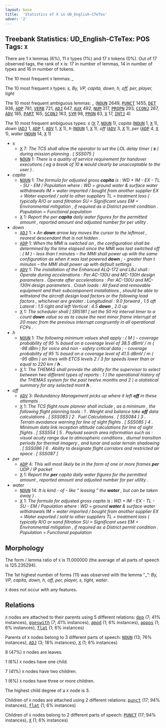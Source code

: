 ```yaml
---
layout: base
title:  'Statistics of X in UD_English-CTeTex'
udver: '2'
---
```


## Treebank Statistics: UD_English-CTeTex: POS Tags: `X`

There are 1 `X` lemmas (6%), 11 `X` types (1%) and 17 `X` tokens (0%).
Out of 17 observed tags, the rank of `X` is: 17 in number of lemmas, 14 in number of types and 16 in number of tokens.

The 10 most frequent `X` lemmas: <em>_</em>

The 10 most frequent `X` types:  <em>s, By, VP, capita, down, h, off, per, player, tight</em>

The 10 most frequent ambiguous lemmas: <em>_</em> (<tt><a href="en_ctetex-pos-NOUN.html">NOUN</a></tt> 2649, <tt><a href="en_ctetex-pos-PUNCT.html">PUNCT</a></tt> 1455, <tt><a href="en_ctetex-pos-DET.html">DET</a></tt> 936, <tt><a href="en_ctetex-pos-ADP.html">ADP</a></tt> 781, <tt><a href="en_ctetex-pos-VERB.html">VERB</a></tt> 721, <tt><a href="en_ctetex-pos-ADJ.html">ADJ</a></tt> 647, <tt><a href="en_ctetex-pos-AUX.html">AUX</a></tt> 492, <tt><a href="en_ctetex-pos-NUM.html">NUM</a></tt> 317, <tt><a href="en_ctetex-pos-PROPN.html">PROPN</a></tt> 293, <tt><a href="en_ctetex-pos-CCONJ.html">CCONJ</a></tt> 267, <tt><a href="en_ctetex-pos-ADV.html">ADV</a></tt> 185, <tt><a href="en_ctetex-pos-PART.html">PART</a></tt> 165, <tt><a href="en_ctetex-pos-SCONJ.html">SCONJ</a></tt> 163, <tt><a href="en_ctetex-pos-SYM.html">SYM</a></tt> 98, <tt><a href="en_ctetex-pos-PRON.html">PRON</a></tt> 83, <tt><a href="en_ctetex-pos-X.html">X</a></tt> 17, <tt><a href="en_ctetex-pos-INTJ.html">INTJ</a></tt> 4)

The 10 most frequent ambiguous types:  <em>s</em> (<tt><a href="en_ctetex-pos-X.html">X</a></tt> 7, <tt><a href="en_ctetex-pos-NOUN.html">NOUN</a></tt> 1), <em>capita</em> (<tt><a href="en_ctetex-pos-NOUN.html">NOUN</a></tt> 1, <tt><a href="en_ctetex-pos-X.html">X</a></tt> 1), <em>down</em> (<tt><a href="en_ctetex-pos-ADJ.html">ADJ</a></tt> 1, <tt><a href="en_ctetex-pos-ADP.html">ADP</a></tt> 1, <tt><a href="en_ctetex-pos-ADV.html">ADV</a></tt> 1, <tt><a href="en_ctetex-pos-X.html">X</a></tt> 1), <em>h</em> (<tt><a href="en_ctetex-pos-NOUN.html">NOUN</a></tt> 1, <tt><a href="en_ctetex-pos-X.html">X</a></tt> 1), <em>off</em> (<tt><a href="en_ctetex-pos-ADV.html">ADV</a></tt> 3, <tt><a href="en_ctetex-pos-X.html">X</a></tt> 1), <em>per</em> (<tt><a href="en_ctetex-pos-ADP.html">ADP</a></tt> 4, <tt><a href="en_ctetex-pos-X.html">X</a></tt> 1), <em>water</em> (<tt><a href="en_ctetex-pos-NOUN.html">NOUN</a></tt> 14, <tt><a href="en_ctetex-pos-X.html">X</a></tt> 1)


* <em>s</em>
  * <tt><a href="en_ctetex-pos-X.html">X</a></tt> 7: <em>The TCS shall allow the operator to set the LOL delay timer ( <b>s</b> ) during mission planning . [ SSS075 ]</em>
  * <tt><a href="en_ctetex-pos-NOUN.html">NOUN</a></tt> 1: <em>There is a quality of service requirement for handover executions ( eg a break of 10 <b>s</b> would clearly be unacceptable to the user ) .</em>
* <em>capita</em>
  * <tt><a href="en_ctetex-pos-NOUN.html">NOUN</a></tt> 1: <em>The formula for adjusted gross <b>capita</b> is : WD + IM - EX - TL - SU - EM / Population where : WD = ground water & surface water withdrawals IM = water imported / bought from another supplier EX = Water exported / sold to other suppliers TL = treatment loss ( typically R/O or sand filtration SU = Significant uses EM = Environmental mitigation , if required as a District permit condition . Population = Functional population</em>
  * <tt><a href="en_ctetex-pos-X.html">X</a></tt> 1: <em>Report the per <b>capita</b> daily water figures for the permitted amount , reported amount and adjusted number for per utility .</em>
* <em>down</em>
  * <tt><a href="en_ctetex-pos-ADJ.html">ADJ</a></tt> 1: <em>• An <b>down</b> arrow key moves the cursor to the leftmost , nearest descendant that is not hidden .</em>
  * <tt><a href="en_ctetex-pos-ADP.html">ADP</a></tt> 1: <em>When the MMI is switched on , the configuration shall be determined by the time elapsed since the MMI was last switched off : ( M ) - less than t minutes – the MMI shall power up with the same configuration as when it was last powered <b>down</b> ; - greater than t minutes – the MMI shall power up with default settings .</em>
  * <tt><a href="en_ctetex-pos-ADV.html">ADV</a></tt> 1: <em>The installation of the Enhanced ALQ-172 and LBJ shall : Operate during accelerations : Per AC-130U and MC-130H design parameters . Operate after accelerations : Per AC-130U and MC-130H design parameters . Crash loads : All fixed and removable equipment and their subcomponent installations , should be able to withstand the aircraft design load factors or the following load factors , whichever are greater : Longitudinal : 9.0 forward , 1.5 aft Lateral : 1.5 right and left Vertical : 4.5 <b>down</b> , 2.0 up</em>
  * <tt><a href="en_ctetex-pos-X.html">X</a></tt> 1: <em>The scheduler shall [ SRS181 ] set the 50 Hz interval timer to a count <b>down</b> value so as to cause the next minor frame interrupt at 20 msec from the previous interrupt congruently in all operational FCPs .</em>
* <em>h</em>
  * <tt><a href="en_ctetex-pos-NOUN.html">NOUN</a></tt> 1: <em>The following minimum values shall apply : ( M ) - coverage probability of 95 % based on a coverage level of 38.5 dBmV / m ( -98 dBm ) for voice and non - safety critical data ; - coverage probability of 95 % based on a coverage level of 41.5 dBmV / m ( -95 dBm ) on lines with ETCS levels 2 / 3 for speeds lower than or equal to 220 km / <b>h</b> .</em>
  * <tt><a href="en_ctetex-pos-X.html">X</a></tt> 1: <em>The THEMAS shall provide the ability for the supervisor to select between two different types of reports : 1 ) the operational history of the THEMAS system for the past twelve months and 2 ) a statistical summary for any selected mont <b>h</b> .</em>
* <em>off</em>
  * <tt><a href="en_ctetex-pos-ADV.html">ADV</a></tt> 3: <em>Redundancy Management picks up where it left <b>off</b> in these attempts .</em>
  * <tt><a href="en_ctetex-pos-X.html">X</a></tt> 1: <em>The TCS flight route planner shall include , as a minimum , the following flight planning tools : 1 . Weight and balance take <b>off</b> data calculations . [ SSS083 ] 2 . Fuel Calculations . [ SSS084 ] 3 . Terrain avoidance warning for line of sight flights . [ SSS085 ] 4 . Minimum data link reception altitude calculations for line of sight flights . [ SSS554 ] 5 . Payload search area information such as : visual acuity range due to atmospheric conditions , diurnal transition periods for thermal imagery , and lunar and solar terrain shadowing . [ SSS086 ] 6 . Ability to designate flight corridors and restricted air space . [ SSS087 ]</em>
* <em>per</em>
  * <tt><a href="en_ctetex-pos-ADP.html">ADP</a></tt> 4: <em>This will most likely be in the form of one or more frames <b>per</b> UDP / IP packet</em>
  * <tt><a href="en_ctetex-pos-X.html">X</a></tt> 1: <em>Report the <b>per</b> capita daily water figures for the permitted amount , reported amount and adjusted number for per utility .</em>
* <em>water</em>
  * <tt><a href="en_ctetex-pos-NOUN.html">NOUN</a></tt> 14: <em>It is kind - of - like “ leasing ” the <b>water</b> , but can be taken away ) .</em>
  * <tt><a href="en_ctetex-pos-X.html">X</a></tt> 1: <em>The formula for adjusted gross capita is : WD + IM - EX - TL - SU - EM / Population where : WD = ground <b>water</b> & surface water withdrawals IM = water imported / bought from another supplier EX = Water exported / sold to other suppliers TL = treatment loss ( typically R/O or sand filtration SU = Significant uses EM = Environmental mitigation , if required as a District permit condition . Population = Functional population</em>

## Morphology

The form / lemma ratio of `X` is 11.000000 (the average of all parts of speech is 125.235294).

The 1st highest number of forms (11) was observed with the lemma “_”: <em>By, VP, capita, down, h, off, per, player, s, tight, water</em>.

`X` does not occur with any features.


## Relations

`X` nodes are attached to their parents using 5 different relations: <tt><a href="en_ctetex-dep-dep.html">dep</a></tt> (7; 41% instances), <tt><a href="en_ctetex-dep-goeswith.html">goeswith</a></tt> (7; 41% instances), <tt><a href="en_ctetex-dep-amod.html">amod</a></tt> (1; 6% instances), <tt><a href="en_ctetex-dep-appos.html">appos</a></tt> (1; 6% instances), <tt><a href="en_ctetex-dep-flat.html">flat</a></tt> (1; 6% instances)

Parents of `X` nodes belong to 3 different parts of speech: <tt><a href="en_ctetex-pos-NOUN.html">NOUN</a></tt> (13; 76% instances), <tt><a href="en_ctetex-pos-ADJ.html">ADJ</a></tt> (3; 18% instances), <tt><a href="en_ctetex-pos-X.html">X</a></tt> (1; 6% instances)

8 (47%) `X` nodes are leaves.

1 (6%) `X` nodes have one child.

7 (41%) `X` nodes have two children.

1 (6%) `X` nodes have three or more children.

The highest child degree of a `X` node is 3.

Children of `X` nodes are attached using 2 different relations: <tt><a href="en_ctetex-dep-punct.html">punct</a></tt> (17; 94% instances), <tt><a href="en_ctetex-dep-flat.html">flat</a></tt> (1; 6% instances)

Children of `X` nodes belong to 2 different parts of speech: <tt><a href="en_ctetex-pos-PUNCT.html">PUNCT</a></tt> (17; 94% instances), <tt><a href="en_ctetex-pos-X.html">X</a></tt> (1; 6% instances)

